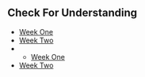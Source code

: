 ## Check For Understanding

* [Week One](../../module-2/backend/week_one.md)
* [Week Two](../../module-2/backend/week_two.md)
* * [Week One](../../module-2/backend/week_one.md)
* [Week Two](../../module-2/backend/week_two.md)
